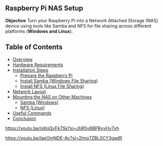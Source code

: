 ## Raspberry Pi NAS Setup

  **Objective**
Turn your Raspberry Pi into a Network Attached Storage (NAS) device using tools like Samba and NFS for file sharing across different platforms (**Windows and Linux**).

## Table of Contents

- [Overview](#overview)
- [Hardware Requirements](#hardware-requirements)
- [Installation Steps](#installation-steps)
  - [Prepare the Raspberry Pi](#prepare-the-raspberry-pi)
  - [Install Samba (Windows File Sharing)](#install-samba-windows-file-sharing)
  - [Install NFS (Linux File Sharing)](#install-nfs-linux-file-sharing)
- [Network Layout](#network-layout)
- [Mounting the NAS on Other Machines](#mounting-the-nas-on-other-machines)
  - [Samba (Windows)](#samba-windows)
  - [NFS (Linux)](#nfs-linux)
- [Useful Commands](#useful-commands)
- [Conclusion](#conclusion)


https://youtu.be/jsKqQvFk7Sk?si=JhR5v8BPRyvHy7yh

https://youtu.be/laeOmNDE-Ac?si=2lmo7ZBL0CY3gadR
